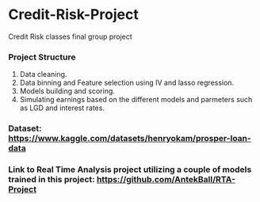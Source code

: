 # Credit-Risk-Project

Credit Risk classes final group project

### Project Structure
1. Data cleaning.
2. Data binning and Feature selection using IV and lasso regression.
3. Models building and scoring.
4. Simulating earnings based on the different models and parmeters such as LGD and interest rates.

### Dataset: https://www.kaggle.com/datasets/henryokam/prosper-loan-data



### Link to Real Time Analysis project utilizing a couple of models trained in this project: https://github.com/AntekBall/RTA-Project
